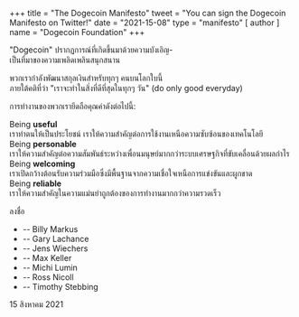 +++
title = "The Dogecoin Manifesto"
tweet = "You can sign the Dogecoin Manifesto on Twitter!"
date = "2021-15-08"
type = "manifesto"
[ author ]
name = "Dogecoin Foundation"
+++

"Dogecoin" ปรากฏการณ์ที่เกิดขึ้นมาด้วยความบังเอิญ-</br>
เป็นที่มาของความเพลิดเพลินสนุกสนาน

พวกเรากำลังพัฒนาสกุลเงินสำหรับทุกๆ คนบนโลกใบนี้ </br>
ภายใต้คติที่ว่า "เราจะทำในสิ่งที่ดีที่สุดในทุกๆ วัน" (do only good everyday)</br>

การทำงานของพวกเรายึดถือคุณค่าดังต่อไปนี้:


Being **useful** </br>
เราทำตนให้เป็นประโยชน์ เราให้ความสำคัญต่อการใช้งานเหนือความซับซ้อนของเทคโนโลยี</br>
Being **personable** </br>
เราให้ความสำคัญต่อความสัมพันธ์ระหว่างเพื่อนมนุษย์มากกว่าระบบเศรษฐกิจที่ขับเคลื่อนด้วยผลกำไร</br>
Being **welcoming** </br>
เราเปิดกว้างต้อนรับความร่วมมือซึ่งมีพื้นฐานจากความเชื่อใจเหนือการแข่งขันและผูกขาด</br>
Being **reliable** </br>
เราให้ความสำคัญในความแม่นยำถูกต้องของการทำงานมากกว่าความรวดเร็ว

<div class="signatories">
ลงชื่อ 

<div class="people">

* -- Billy Markus
* -- Gary Lachance
* -- Jens Wiechers
* -- Max Keller
* -- Michi Lumin
* -- Ross Nicoll
* -- Timothy Stebbing

15 สิงหาคม 2021
</div>
</div>

